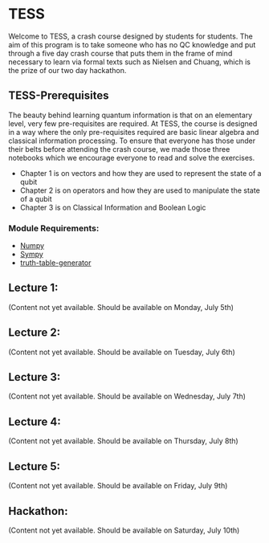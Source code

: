 # TESS

Welcome to TESS, a crash course designed by students for students. The aim of this program is to take someone who has no QC knowledge and put through a five day crash course that puts them in the frame of mind necessary to learn via formal texts such as Nielsen and Chuang, which is the prize of our two day hackathon. 
## TESS-Prerequisites
The beauty behind learning quantum information is that on an elementary level, very few pre-requisites are required. At TESS, the course is designed in a way where the only pre-requisites required are basic linear algebra and classical information processing. To ensure that everyone has those under their belts before attending the crash course, we made those three notebooks which we encourage everyone to read and solve the exercises. 

 - Chapter 1 is on vectors and how they are used to represent the state of a qubit
 - Chapter 2 is on operators and how they are used to manipulate the state of a qubit
 - Chapter 3 is on Classical Information and Boolean Logic
 
 ### Module Requirements:
 
 - <a href="https://numpy.org">Numpy</a>
 - <a href="https://www.sympy.org/en/index.html"> Sympy </a>
 - <a href="https://pypi.org/project/truth-table-generator/">truth-table-generator</a>


## Lecture 1:

(Content not yet available. Should be available on Monday, July 5th)

## Lecture 2:

(Content not yet available. Should be available on Tuesday, July 6th)

## Lecture 3:

(Content not yet available. Should be available on Wednesday, July 7th)

## Lecture 4:

(Content not yet available. Should be available on Thursday, July 8th)

## Lecture 5:

(Content not yet available. Should be available on Friday, July 9th)

## Hackathon:

(Content not yet available. Should be available on Saturday, July 10th)

